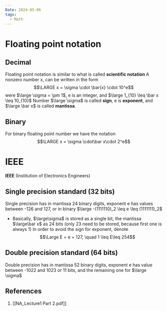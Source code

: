 ```yaml
---
Date: 2024-05-06
tags:
  - Math
---
```

# Floating point notation
## Decimal 
Floating point notation is similar to what is called **scientific notation**
A nonzero number x, can be written in the form
$$\LARGE x = \sigma \cdot \bar{x} \cdot 10^e$$
were $\large \sigma = \pm 1$, e is an integer, and $\large 1_{10} \leq \bar x \leq 10_{10}$
Number $\large \sigma$ is called **sign**, e is **exponent**, and $\large  \bar x$ is called **mantissa**.
## Binary
For binary floating point number we have the notation
$$\LARGE x = \sigma \cdot\bar x\cdot 2^e$$
# IEEE
**IEEE** (Institution of Electronics Engineers)
## Single precision standard (32 bits)
Single precision has in mantissa 24 binary digits, exponent e has values between -126 and 127, or in binary $\large -(1111110)_2 \leq e \leq (1111111)_2$
- Basically, $\large\sigma$ is stored as a single bit, the mantissa  $\large\bar x$ as 24 bits (only 23 need to be stored, because first one is always 1)
In order to avoid the sign for exponent, denote
$$\Large E = e + 127, \quad 1 \leq E\leq 254$$
## Double precision standard (64 bits)
Double precision has in mantissa 52 binary digits, exponent e has value between -1022 and 1023 or 11 bits, and the remaining one for $\large \sigma$



## References 
1. [[NA_Lecture1 Part 2.pdf]] 